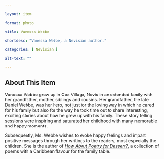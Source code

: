 ```yaml
--- 

layout: item

format: photo 

title: Vanessa Webbe

shortdesc: "Vanessa Webbe, a Nevisian author."

categories: [ Nevisian ] 

alt-text: ""

--- 
```


## About This Item 

Vanessa Webbe grew up in Cox Village, Nevis in an extended family with her grandfather, mother, siblings and cousins. Her grandfather, the late Daniel Webbe, was her hero, not just for the loving way in which he cared for his family but also for the way he took time out to share interesting, exciting stories about how he grew up with his family. These story telling sessions were inspiring and saturated her childhood with many memorable and happy moments. 

Subsequently, Ms. Webbe wishes to evoke happy feelings and impart positive messages through her writings to the readers, most especially the children. She is the author of _[How About Poetry for Dessert?](https://cfbcworks.github.io/Independence40SKN/items/SKN40Book28.html)_, a collection of poems with a Caribbean flavour for the family table.

